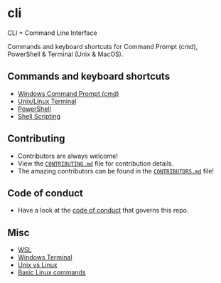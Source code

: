 # cli 

CLI = Command Line Interface

Commands and keyboard shortcuts for Command Prompt (cmd), PowerShell & Terminal (Unix & MacOS).

## Commands and keyboard shortcuts

- [Windows Command Prompt (cmd)](cmd.md)
- [Unix/Linux Terminal](terminal.md)
- [PowerShell](powershell.md)
- [Shell Scripting](shell_scripting.sh)

## Contributing

- Contributors are always welcome!
- View the [`CONTRIBUTING.md`](CONTRIBUTING.md) file for contribution details.
- The amazing contributors can be found in the [`CONTRIBUTORS.md`](CONTRIBUTORS.md) file!

## Code of conduct

- Have a look at the [code of conduct](CODE_OF_CONDUCT.md) that governs this repo.

## Misc

- [WSL](https://gist.github.com/HarshKapadia2/714bba15f0f09d32c07cdde3c244be9f)
- [Windows Terminal](https://gist.github.com/HarshKapadia2/18daf23ab4a7d1cb9215ca9dc8b7099f)
- [Unix vs Linux](https://www.guru99.com/difference-unix-vs-linux.html)
- [Basic Linux commands](https://www.youtube.com/watch?v=cBokz0LTizk)
